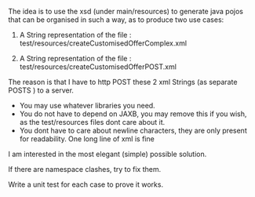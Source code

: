 The idea is to use the xsd (under main/resources) to generate java pojos that can be organised in such a way, as to produce two use cases:

1) A String representation of the file :
test/resources/createCustomisedOfferComplex.xml

2) A String representation of the file :
   test/resources/createCustomisedOfferPOST.xml


The reason is that I have to http POST these 2 xml Strings (as separate POSTS ) to a server.

 - You may use whatever libraries you need.
 - You do not have to depend on JAXB, you may remove this if you wish, as the test/resources files dont care about it.
 - You dont have to care about newline characters, they are only present for readability. One long line of xml is fine

I am interested in the most elegant (simple) possible solution.

If there are namespace clashes, try to fix them.

Write a unit test for each case to prove it works.
